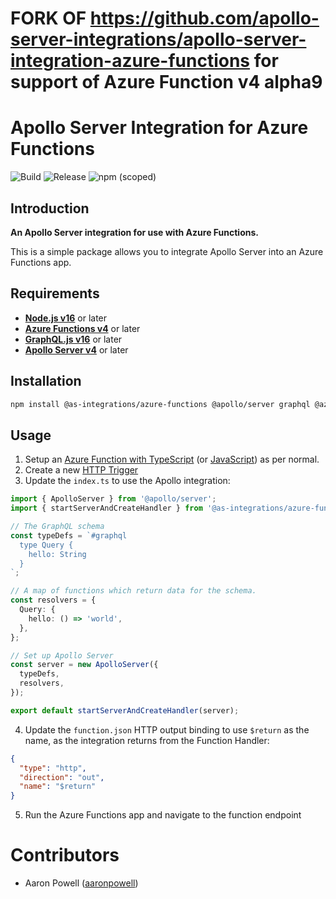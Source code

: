 
# FORK OF https://github.com/apollo-server-integrations/apollo-server-integration-azure-functions for support of Azure Function v4 alpha9

# Apollo Server Integration for Azure Functions

![Build](https://img.shields.io/github/actions/workflow/status/apollo-server-integrations/apollo-server-integration-azure-functions/ci.yaml) ![Release](https://img.shields.io/github/actions/workflow/status/apollo-server-integrations/apollo-server-integration-azure-functions/release-pr.yaml) ![npm (scoped)](https://img.shields.io/npm/v/@as-integrations/azure-functions)

## **Introduction**

**An Apollo Server integration for use with Azure Functions.**

This is a simple package allows you to integrate Apollo Server into an Azure Functions app.

## **Requirements**

- **[Node.js v16](https://nodejs.org/)** or later
- **[Azure Functions v4](https://learn.microsoft.com/azure/azure-functions/functions-overview)** or later
- **[GraphQL.js v16](https://graphql.org/graphql-js/)** or later
- **[Apollo Server v4](https://www.apollographql.com/docs/apollo-server/)** or later

## **Installation**

```bash
npm install @as-integrations/azure-functions @apollo/server graphql @azure/functions
```

## **Usage**

1. Setup an [Azure Function with TypeScript](https://learn.microsoft.com/azure/azure-functions/create-first-function-vs-code-typescript) (or [JavaScript](https://learn.microsoft.com/azure/azure-functions/create-first-function-vs-code-node)) as per normal.
2. Create a new [HTTP Trigger](https://learn.microsoft.com/azure/azure-functions/functions-bindings-http-webhook-trigger?tabs=in-process%2Cfunctionsv2&pivots=programming-language-javascript)
3. Update the `index.ts` to use the Apollo integration:

```ts
import { ApolloServer } from '@apollo/server';
import { startServerAndCreateHandler } from '@as-integrations/azure-functions';

// The GraphQL schema
const typeDefs = `#graphql
  type Query {
    hello: String
  }
`;

// A map of functions which return data for the schema.
const resolvers = {
  Query: {
    hello: () => 'world',
  },
};

// Set up Apollo Server
const server = new ApolloServer({
  typeDefs,
  resolvers,
});

export default startServerAndCreateHandler(server);
```

4. Update the `function.json` HTTP output binding to use `$return` as the name, as the integration returns from the Function Handler:

```json
{
  "type": "http",
  "direction": "out",
  "name": "$return"
}
```

5. Run the Azure Functions app and navigate to the function endpoint

# Contributors

- Aaron Powell ([aaronpowell](https://github.com/aaronpowell))
